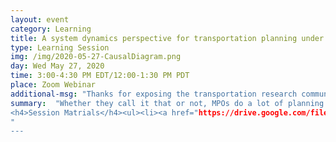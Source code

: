 ```yaml
---
layout: event
category: Learning
title: A system dynamics perspective for transportation planning under uncertainty
type: Learning Session
img: /img/2020-05-27-CausalDiagram.png
day: Wed May 27, 2020
time: 3:00-4:30 PM EDT/12:00-1:30 PM PDT
place: Zoom Webinar
additional-msg: "Thanks for exposing the transportation research community to System  Dynamics" - Attendee
summary:  "Whether they call it that or not, MPOs do a lot of planning under deep uncertainty. Modelers need a quick way to look at very different scenarios. In this webinar, we’ll talk about the larger context of planning under uncertainty, and more specifically about how system dynamics concepts can allow for a better appreciation of the dynamic nature of features of the transportation system. After a simple exercise exploring these concepts by looking at road safety statistics during pandemic-induced decreases in VMT, we’ll wrap up with an open discussion about how participants might use these ideas in their work, whether with emerging modes, uncertainty in demand, or other planning challenges.  <p>This session was moderated by Hannah Rakoff, Scott Smith and Jingsi Shaw of the U.S. DOT Volpe National Transportation Systems Center, with panelist Jeremy Raw of FHWA’s Office of Planning.
<h4>Session Matrials</h4><ul><li><a href="https://drive.google.com/file/d/1Mg5gtZrOA-Cg6dfeq_MNCyXxr2tBNNb9/view?usp=sharing">Presentation Slides</a></li><li><a href='https://www.youtube.com/playlist?list=PLLE2KM1iB3tf8tcF_2dhFC071SlWC_BJV'>Session Recording</a></li></ul>
"
---
```

